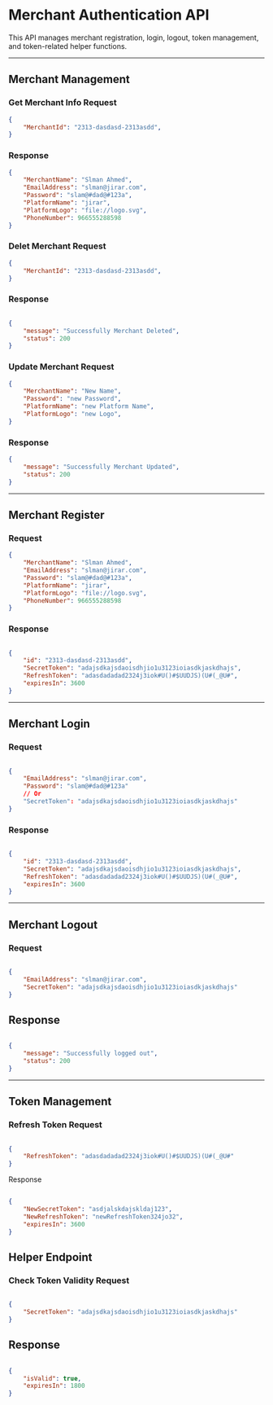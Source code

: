 # Merchant Authentication API

This API manages merchant registration, login, logout, token management, and token-related helper functions.


----------------------------------------------------------------
## Merchant Management
### Get Merchant Info Request
```json
{
    "MerchantId": "2313-dasdasd-2313asdd", 
}
```

### Response
``` json
{
    "MerchantName": "Slman Ahmed", 
    "EmailAddress": "slman@jirar.com",
    "Password": "slam@#dad@#123a", 
    "PlatformName": "jirar", 
    "PlatformLogo": "file://logo.svg",
    "PhoneNumber": 966555288598
}
```

### Delet Merchant Request
```json
{
    "MerchantId": "2313-dasdasd-2313asdd", 
}
```

### Response
``` json

{
    "message": "Successfully Merchant Deleted",
    "status": 200
}
```

### Update Merchant Request
```json
{
    "MerchantName": "New Name", 
    "Password": "new Password", 
    "PlatformName": "new Platform Name", 
    "PlatformLogo": "new Logo",
}
```

### Response
``` json
{
    "message": "Successfully Merchant Updated",
    "status": 200
}
```
----------------------------------------------------------------

## Merchant Register

###  Request
```json
{
    "MerchantName": "Slman Ahmed", 
    "EmailAddress": "slman@jirar.com",
    "Password": "slam@#dad@#123a", 
    "PlatformName": "jirar", 
    "PlatformLogo": "file://logo.svg",
    "PhoneNumber": 966555288598
}
```
### Response
``` json

{
    "id": "2313-dasdasd-2313asdd",
    "SecretToken": "adajsdkajsdaoisdhjio1u3123ioiasdkjaskdhajs",
    "RefreshToken": "adasdadadad2324j3iok#U()#$UUDJS)(U#(_@U#",
    "expiresIn": 3600
}
```
----------------------------------------------------------------

## Merchant Login
### Request

``` json

{
    "EmailAddress": "slman@jirar.com",
    "Password": "slam@#dad@#123a"
    // Or
    "SecretToken": "adajsdkajsdaoisdhjio1u3123ioiasdkjaskdhajs"
}
````
### Response

```` json

{
    "id": "2313-dasdasd-2313asdd",
    "SecretToken": "adajsdkajsdaoisdhjio1u3123ioiasdkjaskdhajs",
    "RefreshToken": "adasdadadad2324j3iok#U()#$UUDJS)(U#(_@U#",
    "expiresIn": 3600
}
````
----------------------------------------------------------------

## Merchant Logout
### Request

``` json

{
    "EmailAddress": "slman@jirar.com",
    "SecretToken": "adajsdkajsdaoisdhjio1u3123ioiasdkjaskdhajs"
}
```
## Response

``` json

{
    "message": "Successfully logged out",
    "status": 200
}
``` 
----------------------------------------------------------------

## Token Management

### Refresh Token Request

``` json

{
    "RefreshToken": "adasdadadad2324j3iok#U()#$UUDJS)(U#(_@U#"
}
```
Response

``` json

{
    "NewSecretToken": "asdjalskdajskldaj123",
    "NewRefreshToken": "newRefreshToken324jo32",
    "expiresIn": 3600
}
``` 

## Helper Endpoint
### Check Token Validity Request

``` json

{
    "SecretToken": "adajsdkajsdaoisdhjio1u3123ioiasdkjaskdhajs"
}
```
## Response

``` json

{
    "isValid": true,
    "expiresIn": 1800
}
```